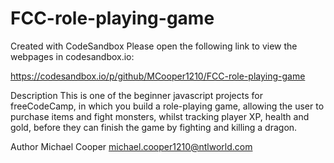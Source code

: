 # FCC-role-playing-game
Created with CodeSandbox
Please open the following link to view the webpages in codesandbox.io:

https://codesandbox.io/p/github/MCooper1210/FCC-role-playing-game

Description
This is one of the beginner javascript projects for freeCodeCamp, in which you build a role-playing game, allowing the user to purchase items and fight monsters, whilst tracking player XP, health and gold, before they can finish the game by fighting and killing a dragon. 

Author
Michael Cooper michael.cooper1210@ntlworld.com